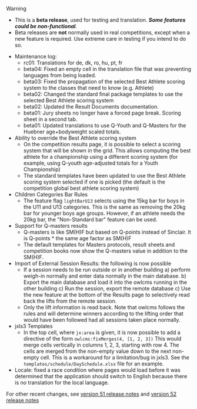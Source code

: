 > [!WARNING]
>
> - This is a **beta release**, used for testing and translation. ***Some features could be non-functional***.
> - Beta releases are **not** normally used in real competitions, except when a new feature is required. Use extreme care in testing if you intend to do so.

- Maintenance log:
  - rc01: Translations for de, dk, ro, hu, pt, fr
  - beta04: Fixed an empty cell in the translation file that was preventing languages from being loaded.
  - beta03: Fixed the propagation of the selected Best Athlete scoring system to the classes that need to know (e.g. Athlete)
  - beta02: Changed the standard final package templates to use the selected Best Athlete scoring system
  - beta02: Updated the Result Documents documentation.
  - beta01: Jury sheets no longer have a forced page break. Scoring sheet in a second tab.
  - beta01: Updated translations to use Q-Youth and Q-Masters for the Huebner age+bodyweight scaled totals.
- Ability to override the Best Athlete scoring system
  - On the competition results page, it is possible to select a scoring system that will be shown in the grid.  This allows computing the best athlete for a championship using a different scoring system (for example, using Q-youth age-adjusted totals for a Youth Championship)
  - The standard templates have been updated to use the Best Athlete scoring system selected if one is picked (the default is the competition global best athlete scoring system)
- Children Categories Bar Rules
  - The feature flag `lightBarU13` selects using the 15kg bar for boys in the U11 and U13 categories.  This is the same as removing the 20kg bar for younger boys age groups.  However, if an athlete needs the 20kg bar, the "Non-Standard bar" feature can be used.
- Support for Q-masters results
  - Q-masters is like SM(H)F but based on Q-points instead of Sinclair.  It is Q-points * the same age factor as SM(H)F
  - The default templates for Masters protocols, result sheets and competition books now show the Q-masters value in addition to the SM(H)F.
- Import of External Session Results: the following is now possible
  - If a session needs to be run outside or in another building a) perform weigh-in normally and enter data normally in the main database. b) Export the main database and load it into the owlcms running in the other building c) Run the session, export the remote database c) Use the new feature at the bottom of the Results page to selectively read back the lifts from the remote session.
  - Only the lift information is read back.  Note that owlcms follows the rules and will determine winners according to the lifting order that would have been followed had all sessions taken place normally.
- jxls3 Templates
  - In the top cell, where `jx:area` is given, it is now possible to add a directive of the form `owlcms:fixMerges(4, [1, 2, 3])`  This would merge cells vertically in columns 1, 2, 3, starting with row 4.  The cells are merged from the non-empty value down to the next non-empty cell.  This is a workaround for a limitation/bug in jxls3.  See the `templates/schedule/DaySchedule.xlsx` file for an example.
- Locale: fixed a race condition where pages would load before it was determined that the application should switch to English because there is no translation for the local language.

For other recent changes, see [version 51 release notes](https://github.com/owlcms/owlcms4/releases/tag/50.0.0) and [version 52 release notes](https://github.com/owlcms/owlcms4/releases/tag/52.0.6)
